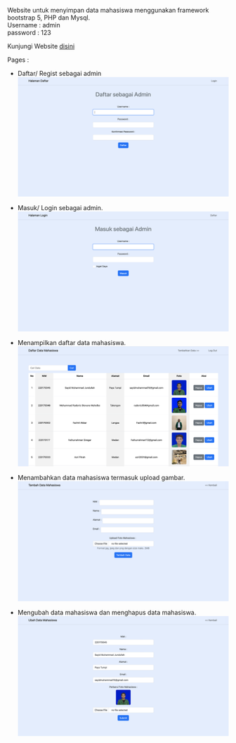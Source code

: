 Website untuk menyimpan data mahasiswa menggunakan framework bootstrap 5, PHP dan Mysql.<br>
Username : admin<br>
password : 123<br>
<p>Kunjungi Website <a href="http://muhammadjundullah.great-site.net/index.php" target="_blank">disini</a></p>

Pages :

- Daftar/ Regist sebagai admin
  <img src="view/Register.png">

- Masuk/ Login sebagai admin.
  <img src="view/Login.png">

- Menampilkan daftar data mahasiswa.
  <img src="view/Daftar.png">

- Menambahkan data mahasiswa termasuk upload gambar.
  <img src="view/Tambah.png">

- Mengubah data mahasiswa dan menghapus data mahasiswa.
  <img src="view/Ubah.png">
